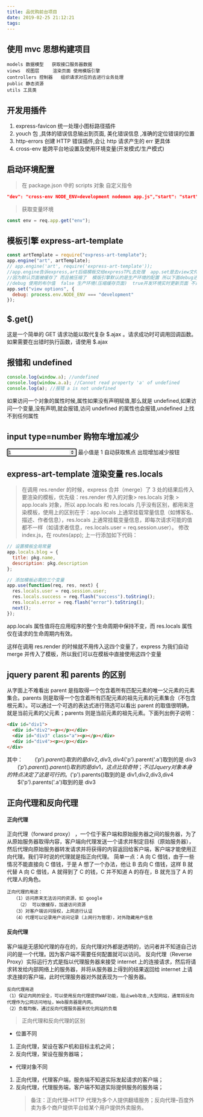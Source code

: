 ```yaml
---
title: 品优购前台项目
date: 2019-02-25 21:12:21
tags:
---
```


## 使用 mvc 思想构建项目

```shell
models 数据模型   获取接口服务器数据
views  视图层     渲染页面 使用模版引擎
controllers 控制器   组织请求对应的去进行业务处理
public 静态资源
utils 工具类
```

## 开发用插件

1. express-favicon 统一处理小图标路径插件
2. youch 包 ,具体的错误信息输出到页面, 美化错误信息 ,准确的定位错误的位置
3. http-errors 创建 HTTP 错误插件,会让 http 请求产生的 err 更具体
4. cross-env 能跨平台地设置及使用环境变量(开发模式/生产模式)
   <!-- more -->

## 启动环境配置

> 在 package.json 中的 scripts 对象 自定义指令

```json
"dev": "cross-env NODE_ENV=development nodemon app.js","start": "start":"cross-env NODE_ENV=production node app.js"
```

> 获取变量环境

```js
const env = req.app.get("env");
```

## 模板引擎 express-art-template

```js
const artTemplate = require("express-art-template");
app.engine("art", artTemplate);
// app.engine('art', require('express-art-template'));
//app.engine告诉express,art后缀模板交给expressTPL去处理  app.set是去view文件夹下面找要渲染的art文件
//因为默认页面被缓存了 而且被压缩了  模版引擎默认的是生产环境的配置 所以下面debug进行判断
//debug 使用的布尔值  false 生产环境(压缩缓存页面)  true开发环境实时更新页面 不进行压缩方便开发者调试
app.set("view options", {
  debug: process.env.NODE_ENV === "development"
});
```

## \$.get()

这是一个简单的 GET 请求功能以取代复杂 $.ajax 。请求成功时可调用回调函数。如果需要在出错时执行函数，请使用 $.ajax

## 报错和 undefined

```js
console.log(window.a); //undefined
console.log(window.a.a); //Cannot read property 'a' of undefined
console.log(a); //报错 a is not undefined
```

如果访问一个对象的属性时候,属性如果没有声明赋值,那么就是 undefined,如果访问一个变量,没有声明,就会报错,访问 undefined 的属性也会报错,undefined 上找不到任何属性

## input type=number 购物车增加减少

<input type="number" autofocus name="num" min="1" value="1" >
最小值是 1  自动获取焦点 出现增加减少按钮

## express-art-template 渲染变量 res.locals

> 在调用 res.render 的时候，express 合并（merge）了 3 处的结果后传入要渲染的模板，优先级：res.render 传入的对象> res.locals 对象 > app.locals 对象，所以 app.locals 和 res.locals 几乎没有区别，都用来渲染模板，使用上的区别在于：app.locals 上通常挂载常量信息（如博客名、描述、作者信息），res.locals 上通常挂载变量信息，即每次请求可能的值都不一样（如请求者信息，res.locals.user = req.session.user）。
> 修改 index.js，在 routes(app); 上一行添加如下代码：

```js
// 设置模板全局常量
app.locals.blog = {
  title: pkg.name,
  description: pkg.description
};

// 添加模板必需的三个变量
app.use(function(req, res, next) {
  res.locals.user = req.session.user;
  res.locals.success = req.flash("success").toString();
  res.locals.error = req.flash("error").toString();
  next();
});
```

app.locals 属性值将在应用程序的整个生命周期中保持不变，而 res.locals 属性仅在请求的生命周期内有效。

这样在调用 res.render 的时候就不用传入这四个变量了，express 为我们自动 merge 并传入了模板，所以我们可以在模板中直接使用这四个变量

## jquery parent 和 parents 的区别

从字面上不难看出 parent 是指取得一个包含着所有匹配元素的唯一父元素的元素集合。parents 则是取得一个包含着所有匹配元素的祖先元素的元素集合（不包含根元素）。可以通过一个可选的表达式进行筛选可以看出 parent 的取值很明确，就是当前元素的父元素；parents 则是当前元素的祖先元素。下面列出例子说明：

```html
<div id="div1">
  <div id="div2"><p></p></div>
  <div id="div3" class="a"><p></p></div>
  <div id="div4"><p></p></div>
</div>
```

其中：
　　$('p').parent()取到的是div2,div3,div4　　
　　$('p').parent('.a')取到的是 div3
　　$('p').parent().parent()取到的是div1，这点比较奇特；不过Jquery对象本身的特点决定了这是可行的。
　　$('p').parents()取到的是 div1,div2,div3,div4
　　\$('p').parents('.a')取到的是 div3

## 正向代理和反向代理

#### 正向代理

正向代理（forward proxy） ，一个位于客户端和原始服务器之间的服务器，为了从原始服务器取得内容，客户端向代理发送一个请求并制定目标（原始服务器），然后代理向原始服务器转发请求并将获得的内容返回给客户端，客户端才能使用正向代理。我们平时说的代理就是指正向代理。
简单一点：A 向 C 借钱，由于一些情况不能直接向 C 借钱，于是 A 想了一个办法，他让 B 去向 C 借钱，这样 B 就代替 A 向 C 借钱，A 就得到了 C 的钱，C 并不知道 A 的存在，B 就充当了 A 的代理人的角色。

```shell
正向代理的用途：
　　（1）访问原来无法访问的资源，如 google
    （2） 可以做缓存，加速访问资源
　　（3）对客户端访问授权，上网进行认证
　　（4）代理可以记录用户访问记录（上网行为管理），对外隐藏用户信息
```

#### 反向代理

客户端是无感知代理的存在的，反向代理对外都是透明的，访问者并不知道自己访问的是一个代理。因为客户端不需要任何配置就可以访问。
反向代理（Reverse Proxy）实际运行方式是指以代理服务器来接受 internet 上的连接请求，然后将请求转发给内部网络上的服务器，并将从服务器上得到的结果返回给 internet 上请求连接的客户端，此时代理服务器对外就表现为一个服务器。

```shell
反向代理用途
（1）保证内网的安全，可以使用反向代理提供WAF功能，阻止web攻击,大型网站，通常将反向代理作为公网访问地址，Web服务器是内网。
（2）负载均衡，通过反向代理服务器来优化网站的负载
```

> 正向代理和反向代理的区别

- 位置不同

1. 正向代理，架设在客户机和目标主机之间；
2. 反向代理，架设在服务器端；

- 代理对象不同

1. 正向代理，代理客户端，服务端不知道实际发起请求的客户端；
2. 反向代理，代理服务端，客户端不知道实际提供服务的服务端；
   > 备注：正向代理–HTTP 代理为多个人提供翻墙服务；反向代理–百度外卖为多个商户提供平台给某个用户提供外卖服务。
